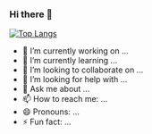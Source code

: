 ### Hi there 👋
[![Top Langs](https://github-readme-stats.vercel.app/api/top-langs/?username=IgorSPinto)](https://github.com/IgorSPinto/IgorSPinto/edit/main/README.md)
- 🔭 I’m currently working on ...
- 🌱 I’m currently learning ...
- 👯 I’m looking to collaborate on ...
- 🤔 I’m looking for help with ...
- 💬 Ask me about ...
- 📫 How to reach me: ...
- 😄 Pronouns: ...
- ⚡ Fun fact: ...

